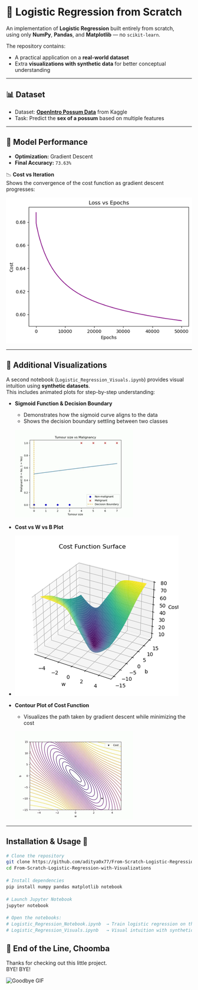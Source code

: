 # 🔐 Logistic Regression from Scratch

An implementation of **Logistic Regression** built entirely from scratch,  
using only **NumPy**, **Pandas**, and **Matplotlib** — no `scikit-learn`.  

The repository contains:
- A practical application on a **real-world dataset**  
- Extra **visualizations with synthetic data** for better conceptual understanding  

---

## 📊 Dataset
- Dataset: **[OpenIntro Possum Data](https://www.kaggle.com/datasets/abrambeyer/openintro-possum)** from Kaggle  
- Task: Predict the **sex of a possum** based on multiple features  

---

## 🚀 Model Performance
- **Optimization:** Gradient Descent   
- **Final Accuracy:** `73.63%`  

📉 **Cost vs Iteration**  
Shows the convergence of the cost function as gradient descent progresses:  

![Cost vs Iteration](Images/output.png)

---

## 📂 Additional Visualizations
A second notebook (`Logistic_Regression_Visuals.ipynb`) provides visual intuition using **synthetic datasets**.  
This includes animated plots for step-by-step understanding:

- **Sigmoid Function & Decision Boundary**  
  - Demonstrates how the sigmoid curve aligns to the data  
  - Shows the decision boundary settling between two classes  

  ![Sigmoid & Boundary](Images/logistic.gif)

- **Cost vs W vs B Plot**

- ![cost](Images/cost.png)

- **Contour Plot of Cost Function**  
  - Visualizes the path taken by gradient descent while minimizing the cost  

  ![Contour Plot](Images/contour.gif)

---
## Installation & Usage 🚀

```bash
# Clone the repository
git clone https://github.com/aditya0x77/From-Scratch-Logistic-Regression-with-Visualizations.git
cd From-Scratch-Logistic-Regression-with-Visualizations

# Install dependencies
pip install numpy pandas matplotlib notebook

# Launch Jupyter Notebook
jupyter notebook

# Open the notebooks:
# Logistic_Regression_Notebook.ipynb  → Train logistic regression on the dataset, plot cost vs iteration, and visualize decision boundary
# Logistic_Regression_Visuals.ipynb   → Visual intuition with synthetic datasets (sigmoid curve, cost surface, animated plots)
```
## 🌃 End of the Line, Choomba  

Thanks for checking out this little project.  
BYE! BYE!

![Goodbye GIF](Images/Johnny.gif)
